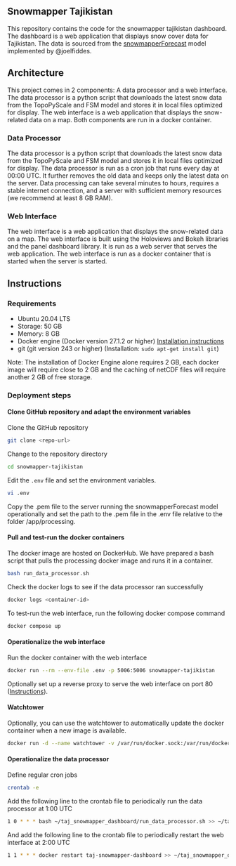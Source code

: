 ## Snowmapper Tajikistan
This repository contains the code for the snowmapper tajikistan dashboard. The dashboard is a web application that displays snow cover data for Tajikistan. The data is sourced from the [snowmapperForecast](https://github.com/joelfiddes/snowmapperForecast) model implemented by @joelfiddes.

## Architecture
This project comes in 2 components: A data processor and a web interface. The data processor is a python script that downloads the latest snow data from the TopoPyScale and FSM model and stores it in local files optimized for display. The web interface is a web application that displays the snow-related data on a map. Both components are run in a docker container.

### Data Processor
The data processor is a python script that downloads the latest snow data from the TopoPyScale and FSM model and stores it in local files optimized for display. The data processor is run as a cron job that runs every day at 00:00 UTC. It further removes the old data and keeps only the latest data on the server. Data processing can take several minutes to hours, requires a stable internet connection, and a server with sufficient memory resources (we recommend at least 8 GB RAM).

### Web Interface
The web interface is a web application that displays the snow-related data on a map. The web interface is built using the Holoviews and Bokeh libraries and the panel dashboard library. It is run as a web server that serves the web application. The web interface is run as a docker container that is started when the server is started.

## Instructions
### Requirements
- Ubuntu 20.04 LTS
- Storage: 50 GB
- Memory: 8 GB
- Docker engine (Docker version 27.1.2 or higher) [Installation instructions](https://docs.docker.com/engine/install/ubuntu/)
- git (git version 243 or higher) (Installation: `sudo apt-get install git`)

Note: The installation of Docker Engine alone requires 2 GB, each docker image will require close to 2 GB and the caching of netCDF files will require another 2 GB of free storage.

### Deployment steps
#### Clone GitHub repository and adapt the environment variables
Clone the GitHub repository
```bash
git clone <repo-url>
```

Change to the repository directory
```bash
cd snowmapper-tajikistan
```

Edit the `.env` file and set the environment variables.
```bash
vi .env
```

Copy the .pem file to the server running the snowmapperForecast model operationally and set the path to the .pem file in the .env file relative to the folder /app/processing.

#### Pull and test-run the docker containers
The docker image are hosted on DockerHub. We have prepared a bash script that pulls the processing docker image and runs it in a container.
```bash
bash run_data_processor.sh
```

Check the docker logs to see if the data processor ran successfully
```bash
docker logs <container-id>
```

To test-run the web interface, run the following docker compose command
```bash
docker compose up
```

#### Operationalize the web interface
Run the docker container with the web interface
```bash
docker run --rm --env-file .env -p 5006:5006 snowmapper-tajikistan
```

Optionally set up a reverse proxy to serve the web interface on port 80 ([Instructions](https://www.docker.com/blog/how-to-use-the-official-nginx-docker-image/)).

#### Watchtower
Optionally, you can use the watchtower to automatically update the docker container when a new image is available.
```bash
docker run -d --name watchtower -v /var/run/docker.sock:/var/run/docker.sock containrrr/watchtower
```


#### Operationalize the data processor
Define regular cron jobs
```bash
crontab -e
```

Add the following line to the crontab file to periodically run the data processor at 1:00 UTC
```bash
1 0 * * * bash ~/taj_snowmapper_dashboard/run_data_processor.sh >> ~/taj_snowmapper_dashboard/logs/crontab_processor.log 2>&1
```

And add the following line to the crontab file to periodically restart the web interface at 2:00 UTC
```bash
1 1 * * * docker restart taj-snowmapper-dashboard >> ~/taj_snowmapper_dashboard/logs/crontab_dashboard.log 2>&1
```


